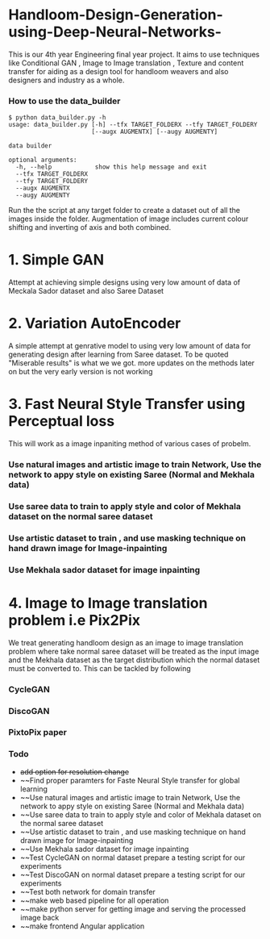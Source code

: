 # Handloom-Design-Generation-using-Deep-Neural-Networks-
This is our 4th year Engineering final year project. It aims to use techniques like Conditional GAN , Image to Image translation , Texture and content transfer for aiding as a design tool for handloom weavers and also designers and industry as a whole.

### How to use the data_builder  
```
$ python data_builder.py -h
usage: data_builder.py [-h] --tfx TARGET_FOLDERX --tfy TARGET_FOLDERY
                       [--augx AUGMENTX] [--augy AUGMENTY]

data builder

optional arguments:
  -h, --help            show this help message and exit
  --tfx TARGET_FOLDERX
  --tfy TARGET_FOLDERY
  --augx AUGMENTX
  --augy AUGMENTY

```  

Run the the script at any target folder to create a dataset out of all the images inside the folder. Augmentation of image includes current colour shifting and inverting of axis and both combined.  

# 1. Simple GAN 

Attempt at achieving simple designs using very low amount of data of Meckala Sador dataset and also Saree Dataset

# 2. Variation AutoEncoder 

A simple attempt at genrative model to using very low amount of data for generating design after learning from Saree dataset. To be quoted "Miserable results" is what we we got. more updates on the methods later on but the very early version is not working

# 3. Fast Neural Style Transfer using Perceptual loss  

This will work as a image inpaniting method of various cases of probelm.  
### Use natural images and artistic image to train Network, Use the network to appy style on existing Saree (Normal and Mekhala data)  
### Use saree data to train to apply style and color of Mekhala dataset on the normal saree dataset
### Use artistic dataset to train , and use masking technique on hand drawn image for Image-inpainting
### Use Mekhala sador dataset for image inpainting

# 4. Image to Image translation problem i.e Pix2Pix

We treat generating handloom design as an image to image translation problem where take normal saree dataset will be treated as the input image and the Mekhala dataset as the target distribution which the normal dataset must be converted to. This can be tackled by following  
### CycleGAN  
### DiscoGAN  
### PixtoPix paper  


### Todo  
* ~~add option for resolution change~~
* ~~Find proper paramters for Faste Neural Style transfer for global learning
* ~~Use natural images and artistic image to train Network, Use the network to appy style on existing Saree (Normal and Mekhala data)  
* ~~Use saree data to train to apply style and color of Mekhala dataset on the normal saree dataset
* ~~Use artistic dataset to train , and use masking technique on hand drawn image for Image-inpainting
* ~~Use Mekhala sador dataset for image inpainting
* ~~Test CycleGAN on normal dataset prepare a testing script for our experiments  
* ~~Test DiscoGAN on normal dataset prepare a testing script for our experiments
* ~~Test both network for domain transfer
* ~~make web based pipeline for all operation
* ~~make python server for getting image and serving the processed image back
* ~~make frontend Angular application

